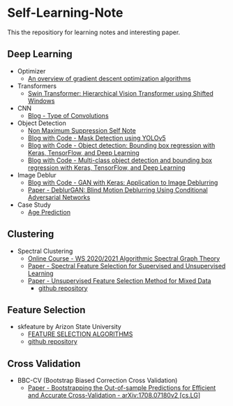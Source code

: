 # Self-Learning-Note

This the repositiory for learning notes and interesting paper.

## Deep Learning

+ Optimizer
  + [An overview of gradient descent optimization algorithms](https://ruder.io/optimizing-gradient-descent/) 
+ Transformers
  + [Swin Transformer: Hierarchical Vision Transformer using Shifted Windows](https://arxiv.org/pdf/2103.14030v2.pdf)
+ CNN
  + [Blog - Type of Convolutions](https://towardsdatascience.com/types-of-convolutions-in-deep-learning-717013397f4d) 
+ Object Detection
  + [Non Maximum Suppression Self Note](https://github.com/rainieluo2016/Self-Learning-Note/blob/main/NMS.ipynb)
  + [Blog with Code - Mask Detection using YOLOv5](https://towardsdatascience.com/mask-detection-using-yolov5-ae40979227a6)
  + [Blog with Code - Object detection: Bounding box regression with Keras, TensorFlow, and Deep Learning](https://pyimagesearch.com/2020/10/05/object-detection-bounding-box-regression-with-keras-tensorflow-and-deep-learning/?_ga=2.9263677.969776580.1645318152-983100340.1645069619)
  + [Blog with Code - Multi-class object detection and bounding box regression with Keras, TensorFlow, and Deep Learning](https://pyimagesearch.com/2020/10/12/multi-class-object-detection-and-bounding-box-regression-with-keras-tensorflow-and-deep-learning/?_ga=2.9263677.969776580.1645318152-983100340.1645069619)
+ Image Deblur
  + [Blog with Code - GAN with Keras: Application to Image Deblurring](https://medium.com/sicara/keras-generative-adversarial-networks-image-deblurring-45e3ab6977b5)
  + [Paper - DeblurGAN: Blind Motion Deblurring Using Conditional Adversarial Networks](https://arxiv.org/abs/1711.07064)
+ Case Study
  + [Age Prediction](https://www.aicrowd.com/showcase/stratified-k-fold-image-classification-swin-transformers)

## Clustering

+ Spectral Clustering
  + [Online Course - WS 2020/2021 Algorithmic Spectral Graph Theory](http://www.math.uni-konstanz.de/~schweigh/lehre-.html)
  + [Paper - Spectral Feature Selection for Supervised and Unsupervised Learning](https://www.public.asu.edu/~huanliu/papers/icml07.pdf)
  + [Paper - Unsupervised Feature Selection Method for Mixed Data ](https://ccc.inaoep.mx/archivos/CCC-19-005.pdf)
    + [github repository](https://github.com/vineetpmoorty/mixed-sfs)

## Feature Selection
+ skfeature by Arizon State University
  + [FEATURE SELECTION ALGORITHMS](https://jundongl.github.io/scikit-feature/algorithms.html)
  + [github repository](https://github.com/jundongl/scikit-feature)

## Cross Validation

+ BBC-CV (Bootstrap Biased Correction Cross Validation)
  + [Paper - Bootstrapping the Out-of-sample Predictions for Efficient and Accurate Cross-Validation - arXiv:1708.07180v2 [cs.LG]](https://arxiv.org/abs/1708.07180)
  
